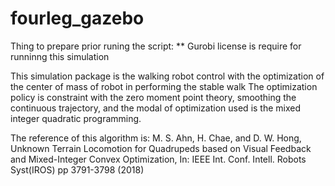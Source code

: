 # fourleg_gazebo

Thing to prepare prior runing the script:
** Gurobi license is require for runninng this simulation

This simulation package is the walking robot control with the optimization of  the center of mass of robot in performing the stable walk
The optimization policy is constraint with the zero moment point theory, smoothing the continuous trajectory, and the modal of optimization used is the mixed integer quadratic programming.

The reference of this algorithm is:
M. S. Ahn, H. Chae, and D. W. Hong, Unknown Terrain Locomotion for Quadrupeds based on Visual Feedback and Mixed-Integer Convex Optimization, In: IEEE Int. Conf. Intell. Robots Syst(IROS) pp 3791-3798 (2018)
